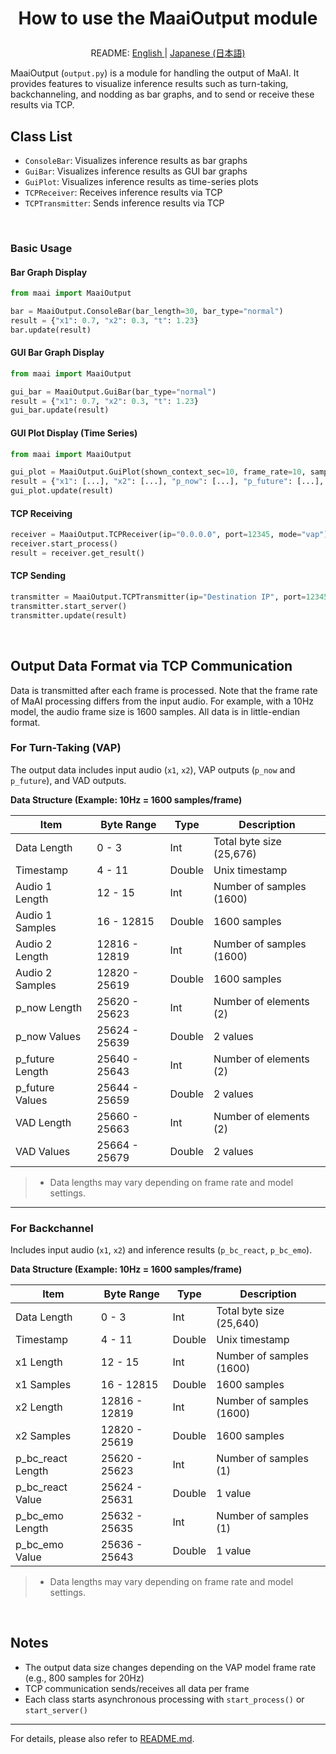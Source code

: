 <h1>
<p align="center">
How to use the <b>MaaiOutput</b> module
</p>
</h1>
<p align="center">
README: <a href="output.md">English </a> | <a href="output_JP.md">Japanese (日本語) </a>
</p>

MaaiOutput (`output.py`) is a module for handling the output of MaAI.
It provides features to visualize inference results such as turn-taking, backchanneling, and nodding as bar graphs, and to send or receive these results via TCP.

## Class List

- `ConsoleBar`: Visualizes inference results as bar graphs
- `GuiBar`: Visualizes inference results as GUI bar graphs
- `GuiPlot`: Visualizes inference results as time-series plots
- `TCPReceiver`: Receives inference results via TCP
- `TCPTransmitter`: Sends inference results via TCP

</br>

### Basic Usage

#### Bar Graph Display
```python
from maai import MaaiOutput

bar = MaaiOutput.ConsoleBar(bar_length=30, bar_type="normal")
result = {"x1": 0.7, "x2": 0.3, "t": 1.23}
bar.update(result)
```

#### GUI Bar Graph Display
```python
from maai import MaaiOutput

gui_bar = MaaiOutput.GuiBar(bar_type="normal")
result = {"x1": 0.7, "x2": 0.3, "t": 1.23}
gui_bar.update(result)
```

#### GUI Plot Display (Time Series)
```python
from maai import MaaiOutput

gui_plot = MaaiOutput.GuiPlot(shown_context_sec=10, frame_rate=10, sample_rate=16000)
result = {"x1": [...], "x2": [...], "p_now": [...], "p_future": [...], "vad": [...], "t": 1.23}
gui_plot.update(result)
```

#### TCP Receiving
```python
receiver = MaaiOutput.TCPReceiver(ip="0.0.0.0", port=12345, mode="vap")
receiver.start_process()
result = receiver.get_result()
```

#### TCP Sending
```python
transmitter = MaaiOutput.TCPTransmitter(ip="Destination IP", port=12345, mode="vap")
transmitter.start_server()
transmitter.update(result)
```

</br>

## Output Data Format via TCP Communication

Data is transmitted after each frame is processed.
Note that the frame rate of MaAI processing differs from the input audio.
For example, with a 10Hz model, the audio frame size is 1600 samples.
All data is in little-endian format.

### For Turn-Taking (VAP)

The output data includes input audio (`x1`, `x2`), VAP outputs (`p_now` and `p_future`), and VAD outputs.

__Data Structure (Example: 10Hz = 1600 samples/frame)__

| Item               | Byte Range         | Type   | Description                      |
|--------------------|-------------------|--------|----------------------------------|
| Data Length        | 0 - 3             | Int    | Total byte size (25,676)         |
| Timestamp          | 4 - 11            | Double | Unix timestamp                   |
| Audio 1 Length     | 12 - 15           | Int    | Number of samples (1600)         |
| Audio 1 Samples    | 16 - 12815        | Double | 1600 samples                     |
| Audio 2 Length     | 12816 - 12819     | Int    | Number of samples (1600)         |
| Audio 2 Samples    | 12820 - 25619     | Double | 1600 samples                     |
| p_now Length       | 25620 - 25623     | Int    | Number of elements (2)           |
| p_now Values       | 25624 - 25639     | Double | 2 values                         |
| p_future Length    | 25640 - 25643     | Int    | Number of elements (2)           |
| p_future Values    | 25644 - 25659     | Double | 2 values                         |
| VAD Length         | 25660 - 25663     | Int    | Number of elements (2)           |
| VAD Values         | 25664 - 25679     | Double | 2 values                         |

> * Data lengths may vary depending on frame rate and model settings.

---

### For Backchannel

Includes input audio (`x1`, `x2`) and inference results (`p_bc_react`, `p_bc_emo`).

__Data Structure (Example: 10Hz = 1600 samples/frame)__

| Item               | Byte Range         | Type   | Description                      |
|--------------------|-------------------|--------|----------------------------------|
| Data Length        | 0 - 3             | Int    | Total byte size (25,640)         |
| Timestamp          | 4 - 11            | Double | Unix timestamp                   |
| x1 Length          | 12 - 15           | Int    | Number of samples (1600)         |
| x1 Samples         | 16 - 12815        | Double | 1600 samples                     |
| x2 Length          | 12816 - 12819     | Int    | Number of samples (1600)         |
| x2 Samples         | 12820 - 25619     | Double | 1600 samples                     |
| p_bc_react Length  | 25620 - 25623     | Int    | Number of samples (1)            |
| p_bc_react Value   | 25624 - 25631     | Double | 1 value                          |
| p_bc_emo Length    | 25632 - 25635     | Int    | Number of samples (1)            |
| p_bc_emo Value     | 25636 - 25643     | Double | 1 value                          |

> * Data lengths may vary depending on frame rate and model settings.

</br>

## Notes

- The output data size changes depending on the VAP model frame rate (e.g., 800 samples for 20Hz)
- TCP communication sends/receives all data per frame
- Each class starts asynchronous processing with `start_process()` or `start_server()`

---

For details, please also refer to [README.md](../README.md).
